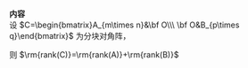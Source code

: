 **内容**    
设 $C=\begin{bmatrix}A_{m\times n}&\bf O\\\ \bf O&B_{p\times q}\end{bmatrix}$ 为分块对角阵，    
    
则  $\rm{rank(C)}=\rm{rank(A)}+\rm{rank(B)}$     
